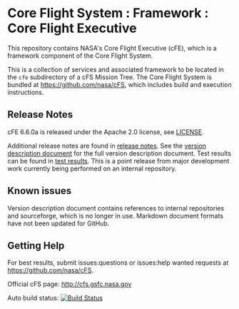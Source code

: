 # Core Flight System : Framework : Core Flight Executive

This repository contains NASA's Core Flight Executive (cFE), which is a framework component of the Core Flight System.

This is a collection of services and associated framework to be located in the `cfe` subdirectory of a cFS Mission Tree.  The Core Flight System is bundled at https://github.com/nasa/cFS, which includes build and execution instructions.

## Release Notes

cFE 6.6.0a is released under the Apache 2.0 license, see [LICENSE](LICENSE-18128-Apache-2_0.pdf).

Additional release notes are found in [release notes](docs/cFE_release_notes.md).  See the [version description document](docs/cFE_6_6_0_version_description.pdf) for the full version description document.  Test results can be found in [test results](test-and-ground/test-review-packages/Results).  This is a point release from major development work currently being performed on an internal repository.

## Known issues

Version description document contains references to internal repositories and sourceforge, which is no longer in use.  Markdown document formats have not been updated for GitHub.

## Getting Help

For best results, submit issues:questions or issues:help wanted requests at https://github.com/nasa/cFS.

Official cFS page: http://cfs.gsfc.nasa.gov

Auto build status: [![Build Status](https://travis-ci.com/travis-r-wheatley/cFE.svg?branch=master)](https://travis-ci.com/travis-r-wheatley/cFE)

